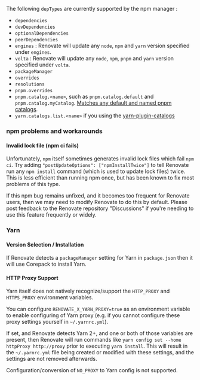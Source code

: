 The following `depTypes` are currently supported by the npm manager :

- `dependencies`
- `devDependencies`
- `optionalDependencies`
- `peerDependencies`
- `engines` : Renovate will update any `node`, `npm` and `yarn` version specified under `engines`.
- `volta` : Renovate will update any `node`, `npm`, `pnpm` and `yarn` version specified under `volta`.
- `packageManager`
- `overrides`
- `resolutions`
- `pnpm.overrides`
- `pnpm.catalog.<name>`, such as `pnpm.catalog.default` and `pnpm.catalog.myCatalog`. [Matches any default and named pnpm catalogs](https://pnpm.io/catalogs#defining-catalogs).
- `yarn.catalogs.list.<name>` if you using the [yarn-plugin-catalogs](https://github.com/toss/yarn-plugin-catalogs)

### npm problems and workarounds

#### Invalid lock file (npm ci fails)

Unfortunately, `npm` itself sometimes generates invalid lock files which fail `npm ci`.
Try adding `"postUpdateOptions": ["npmInstallTwice"]` to tell Renovate run any `npm install` command (which is used to update lock files) twice.
This is less efficient than running npm once, but has been known to fix most problems of this type.

If this npm bug remains unfixed, and it becomes too frequent for Renovate users, then we may need to modify Renovate to do this by default.
Please post feedback to the Renovate repository "Discussions" if you're needing to use this feature frequently or widely.

### Yarn

#### Version Selection / Installation

If Renovate detects a `packageManager` setting for Yarn in `package.json` then it will use Corepack to install Yarn.

#### HTTP Proxy Support

Yarn itself does not natively recognize/support the `HTTP_PROXY` and `HTTPS_PROXY` environment variables.

You can configure `RENOVATE_X_YARN_PROXY=true` as an environment variable to enable configuring of Yarn proxy (e.g. if you cannot configure these proxy settings yourself in `~/.yarnrc.yml`).

If set, and Renovate detects Yarn 2+, and one or both of those variables are present, then Renovate will run commands like `yarn config set --home httpProxy http://proxy` prior to executing `yarn install`.
This will result in the `~/.yarnrc.yml` file being created or modified with these settings, and the settings are not removed afterwards.

Configuration/conversion of `NO_PROXY` to Yarn config is not supported.
